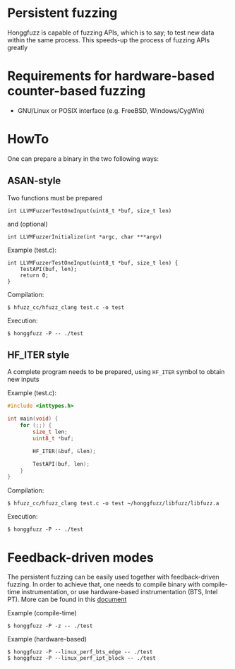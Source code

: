 # Persistent fuzzing #

Honggfuzz is capable of fuzzing APIs, which is to say; to test new data within the same process. This speeds-up the process of fuzzing APIs greatly

# Requirements for hardware-based counter-based fuzzing #
  * GNU/Linux or POSIX interface (e.g. FreeBSD, Windows/CygWin)

# HowTo #

One can prepare a binary in the two following ways:

## ASAN-style ##

Two functions must be prepared

```int LLVMFuzzerTestOneInput(uint8_t *buf, size_t len)```

and (optional)

```int LLVMFuzzerInitialize(int *argc, char ***argv)```

Example (test.c):
```
int LLVMFuzzerTestOneInput(uint8_t *buf, size_t len) {
	TestAPI(buf, len);
	return 0;
}
```

Compilation:
```
$ hfuzz_cc/hfuzz_clang test.c -o test
```

Execution:
```
$ honggfuzz -P -- ./test
```

## HF_ITER style ##

A complete program needs to be prepared, using ```HF_ITER``` symbol to obtain new inputs

Example (test.c):
```c
#include <inttypes.h>

int main(void) {
	for (;;) {
		size_t len;
		uint8_t *buf;

		HF_ITER(&buf, &len);

		TestAPI(buf, len);
	}
}
```

Compilation:
```
$ hfuzz_cc/hfuzz_clang test.c -o test ~/honggfuzz/libfuzz/libfuzz.a
```

Execution:
```
$ honggfuzz -P -- ./test
```

# Feedback-driven modes #

The persistent fuzzing can be easily used together with feedback-driven fuzzing. In order to achieve that, one needs to compile binary with compile-time instrumentation, or use hardware-based instrumentation (BTS, Intel PT). More can be found in this [document](FeedbackDrivenFuzzing.md)

Example (compile-time)
```
$ honggfuzz -P -z -- ./test
```

Example (hardware-based)
```
$ honggfuzz -P --linux_perf_bts_edge -- ./test
$ honggfuzz -P --linux_perf_ipt_block -- ./test
```
